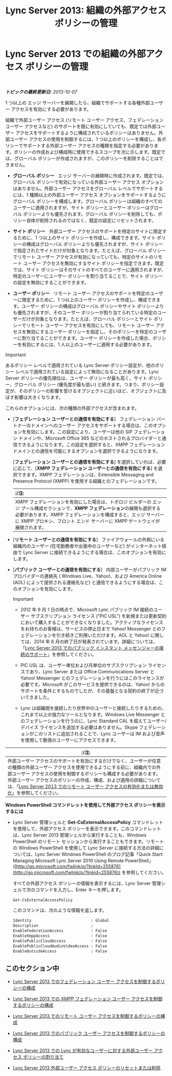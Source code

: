 ﻿---
title: 'Lync Server 2013: 組織の外部アクセス ポリシーの管理'
TOCTitle: 組織の外部アクセス ポリシーの管理
ms:assetid: 5571811e-34c8-443a-b94c-1ab5d4275581
ms:mtpsurl: https://technet.microsoft.com/ja-jp/library/Gg520995(v=OCS.15)
ms:contentKeyID: 48272128
ms.date: 05/19/2016
mtps_version: v=OCS.15
ms.translationtype: HT
---

# Lync Server 2013 での組織の外部アクセス ポリシーの管理

 

_**トピックの最終更新日:** 2013-10-07_

1 つ以上の エッジ サーバーを展開したら、組織でサポートする各種外部ユーザー アクセスを有効にする必要があります。

組織で外部ユーザー アクセス (リモート ユーザー アクセス、フェデレーション ユーザー アクセスなど) のサポートを既に有効にしていても、既定では外部ユーザー アクセスをサポートするように構成されているポリシーはありません。外部ユーザー アクセスの使用を制御するには、1 つ以上のポリシーを構成し、各ポリシーでサポートする外部ユーザー アクセスの種類を指定する必要があります。ポリシーの作成および構成時に使用できるスコープを次に示します。既定では、グローバル ポリシーが作成されますが、このポリシーを削除することはできません。

  - **グローバル ポリシー**   エッジ サーバーの展開時に作成されます。既定では、グローバル ポリシーで有効になっている外部ユーザー アクセス オプションはありません。外部ユーザー アクセスをグローバル レベルでサポートするには、1 種類以上の外部ユーザー アクセス オプションをサポートするようにグローバル ポリシーを構成します。グローバル ポリシーは組織のすべてのユーザーに適用されますが、サイト ポリシーとユーザー ポリシーはグローバル ポリシーよりも優先されます。グローバル ポリシーを削除しても、ポリシー自体が削除されるのではなく、既定の設定にリセットされます。

  - **サイト ポリシー**   外部ユーザー アクセスのサポートを特定のサイトに限定するために、1 つ以上のサイト ポリシーを作成し、構成できます。サイト ポリシーの構成はグローバル ポリシーよりも優先されますが、サイト ポリシーで指定されたサイトだけが対象となります。たとえば、グローバル ポリシーでリモート ユーザー アクセスが有効になっていても、特定のサイトのリモート ユーザー アクセスを無効にするサイト ポリシーを指定できます。既定では、サイト ポリシーはそのサイトのすべてのユーザーに適用されますが、特定のユーザーにユーザー ポリシーを割り当てることで、サイト ポリシーの設定を無効にすることができます。

  - **ユーザー ポリシー**   リモート ユーザー アクセスのサポートを特定のユーザーに限定するために、1 つ以上のユーザー ポリシーを作成し、構成できます。ユーザー ポリシーの構成はグローバル ポリシーやサイト ポリシーよりも優先されますが、そのユーザー ポリシーが割り当てられている特定のユーザーだけが対象となります。たとえば、グローバル ポリシーとサイト ポリシーでリモート ユーザー アクセスを有効にしても、リモート ユーザー アクセスを無効にするユーザー ポリシーを指定し、そのポリシーを特定のユーザーに割り当てることができます。ユーザー ポリシーを作成した場合、ポリシーを有効にするには、1 人以上のユーザーに適用する必要があります。


> [!IMPORTANT]
> あるポリシー レベルで適用されている Lync Server ポリシー設定が、他のポリシー レベルで適用されている設定によって無効になることがあります。Lync Server ポリシーの優先順位は、ユーザー ポリシーが最も高く、サイト ポリシー、グローバル ポリシー (優先度が最も低い) と続きます。つまり、ポリシー設定が、そのポリシーの影響を受けるオブジェクトに近いほど、オブジェクトに及ぼす影響は大きくなります。



これらのオプションには、次の種類の外部アクセスが含まれます。

  - \[**フェデレーション ユーザーとの通信を有効にする**\]   フェデレーション パートナーのドメインへのユーザー アクセスをサポートする場合は、このオプションを有効にします。この設定により、ユーザーは他の SIP フェデレーション ドメインや、Microsoft Office 365 などのホストされるプロバイダーと通信できるようになります。この設定を選択すると、XMPP フェデレーション ドメインとの通信を可能にするオプションを選択できるようになります。
    
    \[**フェデレーション ユーザーとの通信を有効にする**\] を選択していれば、必要に応じて、\[**XMPP フェデレーション ユーザーとの通信を有効にする**\] を選択できます。XMPP フェデレーションは、Extensible Messaging and Presence Protocol (XMPP) を使用する組織とのフェデレーションです。
    
    <table>
    <thead>
    <tr class="header">
    <th><img src="images/Gg412781.note(OCS.15).gif" title="note" alt="note" />注:</th>
    </tr>
    </thead>
    <tbody>
    <tr class="odd">
    <td>XMPP フェデレーションを有効にした場合は、トポロジ ビルダーの エッジ プール構成セクションで、<strong>XMPP フェデレーション</strong>の展開も選択する必要があります。XMPP フェデレーションを構成すると、エッジ サーバーに XMPP プロキシ、フロント エンド サーバーに XMPP ゲートウェイが展開されます。</td>
    </tr>
    </tbody>
    </table>


  - \[**リモート ユーザーとの通信を有効にする**\]   ファイアウォールの外側にいる組織内のユーザー (在宅勤務者や出張中のユーザーなど) がインターネット経由で Lync Server に接続できるようにする場合は、このオプションを有効にします。

  - \[**パブリック ユーザーとの通信を有効にする**\]   内部ユーザーがパブリック IM プロバイダーの連絡先 ( Windows Live、Yahoo\!、および America Online (AOL) によって提供される連絡先など) と通信できるようにする場合は、このオプションを有効にします。
    

    > [!IMPORTANT]
    > <UL>
    > <LI>
    > <P>2012 年 9 月 1 日の時点で、Microsoft Lync パブリック IM 接続のユーザー サブスクリプション ライセンス ("PIC USL") を新規または更新契約において購入することができなくなりました。アクティブなライセンスをお持ちのお客様は、サービスの停止日まで Yahoo! Messenger とのフェデレーションを引き続きご利用いただけます。AOL と Yahoo! に関しては、2014 年 6 月の終了日が発表されています。詳細については、「<A href="lync-server-2013-support-for-public-instant-messenger-connectivity.md">Lync Server 2013 でのパブリック インスタント メッセンジャーの接続のサポート</A>」を参照してください。</P>
    > <LI>
    > <P>PIC USL は、ユーザー単位および月単位のサブスクリプション ライセンスであり、Lync Server または Office Communications Server と Yahoo! Messenger とのフェデレーションを行うにはこのライセンスが必要です。Microsoft がこのサービスを提供できるのは、Yahoo! からのサポートを条件とするものでしたが、その基盤となる契約の終了が近づいてきました。</P>
    > <LI>
    > <P>Lync は組織間を接続したり世界中のユーザーと接続したりするための、これまで以上の強力なツールとなります。Windows Live Messenger とのフェデレーションを行うのに、Lync Standard CAL を超えてユーザー/デバイス ライセンスを追加する必要はありません。Skype フェデレーションがこのリストに追加されることで、Lync ユーザーは IM および音声を使用して数億のユーザーにアクセスできます。</P></LI></UL>



<table>
<thead>
<tr class="header">
<th><img src="images/Gg412781.note(OCS.15).gif" title="note" alt="note" />注:</th>
</tr>
</thead>
<tbody>
<tr class="odd">
<td>外部ユーザー アクセスのサポートを有効にするだけでなく、ユーザーが任意の種類の外部ユーザー アクセスを使用できるようにする前に、組織内での外部ユーザー アクセスの使用を制御するポリシーも構成する必要があります。外部ユーザー アクセスのポリシーの作成、構成、および適用の詳細については、「<a href="lync-server-2013-enable-or-disable-remote-user-access.md">Lync Server 2013 でのリモート ユーザー アクセスの有効化または無効化</a>」を参照してください。</td>
</tr>
</tbody>
</table>


**Windows PowerShell コマンドレットを使用して外部アクセス ポリシーを表示するには**

  - Lync Server 管理シェルと **Get-CsExternalAccessPolicy** コマンドレットを使用して、外部アクセス ポリシーを表示できます。このコマンドレットは、Lync Server 2013 管理シェルから実行することも、Windows PowerShell のリモート セッションから実行することもできます。リモートの Windows PowerShell を使用して Lync Server に接続する方法の詳細については、Lync Server Windows PowerShell のブログ記事「Quick Start: Managing Microsoft Lync Server 2010 Using Remote PowerShell」 ([http://go.microsoft.com/fwlink/p/?linkId=255876](http://go.microsoft.com/fwlink/p/?linkid=255876)) を参照してください。
    
    すべての外部アクセス ポリシーの情報を表示するには、Lync Server 管理シェルで次のコマンドを入力し、Enter キーを押します。
    
        Get-CsExternalAccessPolicy
    
    このコマンドは、次のような情報を返します。
    
        Identity                          : Global
        Description                       :
        EnableFederationAccess            : False
        EnableXmppAccess                  : False
        EnablePublicCloudAccess           : False
        EnablePublicCloudAudioVideoAccess : False
        EnableOutsideAccess               : False

## このセクション中

  - [Lync Server 2013 でのフェデレーション ユーザー アクセスを制御するポリシーの構成](lync-server-2013-configure-policies-to-control-federated-user-access.md)

  - [Lync Server 2013 での XMPP フェデレーション ユーザー アクセスを制御するポリシーの構成](lync-server-2013-configure-policies-to-control-xmpp-federated-user-access.md)

  - [Lync Server 2013 でのリモート ユーザー アクセスを制御するポリシーの構成](lync-server-2013-configure-policies-to-control-remote-user-access.md)

  - [Lync Server 2013 でのパブリック ユーザー アクセスを制御するポリシーの構成](lync-server-2013-configure-policies-to-control-public-user-access.md)

  - [Lync Server 2013 での Lync が有効なユーザーに対する外部ユーザー アクセス ポリシーの割り当て](lync-server-2013-assign-an-external-user-access-policy-to-a-lync-enabled-user.md)

  - [Lync Server 2013 外部ユーザー アクセス ポリシーのリセットまたは削除](lync-server-2013-resetting-or-deleting-external-user-access-policies.md)


